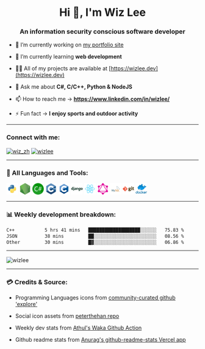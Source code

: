 <h1 align="center">Hi 👋, I'm Wiz Lee</h1>
<h3 align="center">An information security conscious software developer</h3>

- 🔭 I’m currently working on [my portfolio site](https://wizlee.dev)

- 🌱 I’m currently learning **web development**

- 👨‍💻 All of my projects are available at [https://wizlee.dev](https://wizlee.dev)

- 💬 Ask me about **C#, C/C++, Python & NodeJS**

- 📫 How to reach me -> **https://www.linkedin.com/in/wizlee/**

- ⚡ Fun fact -> **I enjoy sports and outdoor activity**

<hr>

<h3 align="left">Connect with me:</h3>
<p align="left">
<a href="https://twitter.com/wiz_zh" target="blank"><img align="center" src="https://raw.githubusercontent.com/peterthehan/peterthehan/master/assets/twitter.svg" alt="wiz_zh" height="30" width="40" /></a>
<a href="https://linkedin.com/in/wizlee" target="blank"><img align="center" src="https://raw.githubusercontent.com/peterthehan/peterthehan/master/assets/linkedin.svg" alt="wizlee" height="30" width="40" /></a>
</p>
<hr>

<h3 align="left">🧰 All Languages and Tools:</h3>
<code><img height="30" src="https://raw.githubusercontent.com/github/explore/80688e429a7d4ef2fca1e82350fe8e3517d3494d/topics/python/python.png"></code>
<code><img height="30" src="https://raw.githubusercontent.com/github/explore/80688e429a7d4ef2fca1e82350fe8e3517d3494d/topics/nodejs/nodejs.png"></code>
<code><img height="30" src="https://raw.githubusercontent.com/github/explore/80688e429a7d4ef2fca1e82350fe8e3517d3494d/topics/csharp/csharp.png"></code>
<code><img height="30" src="https://raw.githubusercontent.com/github/explore/80688e429a7d4ef2fca1e82350fe8e3517d3494d/topics/cpp/cpp.png"></code>
<code><img height="30" src="https://raw.githubusercontent.com/github/explore/80688e429a7d4ef2fca1e82350fe8e3517d3494d/topics/c/c.png"></code>
<code><img height="30" src="https://raw.githubusercontent.com/github/explore/80688e429a7d4ef2fca1e82350fe8e3517d3494d/topics/django/django.png"></code>
<code><img height="30" src="https://raw.githubusercontent.com/github/explore/80688e429a7d4ef2fca1e82350fe8e3517d3494d/topics/react/react.png"></code>
<code><img height="30" src="https://raw.githubusercontent.com/github/explore/5c058a388828bb5fde0bcafd4bc867b5bb3f26f3/topics/graphql/graphql.png"></code>
<code><img height="30" src="https://raw.githubusercontent.com/github/explore/80688e429a7d4ef2fca1e82350fe8e3517d3494d/topics/mysql/mysql.png"></code>
<code><img height="30" src="https://raw.githubusercontent.com/github/explore/80688e429a7d4ef2fca1e82350fe8e3517d3494d/topics/git/git.png"></code>
<code><img height="30" src="https://raw.githubusercontent.com/github/explore/80688e429a7d4ef2fca1e82350fe8e3517d3494d/topics/docker/docker.png"></code>
<hr>

<h3 align="left">📊 Weekly development breakdown: </h3>

<!--START_SECTION:waka-->

```text
C++           5 hrs 41 mins   ███████████████████░░░░░░   75.83 %
JSON          38 mins         ██░░░░░░░░░░░░░░░░░░░░░░░   08.56 %
Other         30 mins         █▓░░░░░░░░░░░░░░░░░░░░░░░   06.86 %
```

<!--END_SECTION:waka-->
<hr>

<p><img align="center" src="https://github-readme-stats.vercel.app/api/top-langs?username=wizlee&show_icons=true&custom_title=Most%20Used%20Languages%20in%20Github&title_color=000000&locale=en&layout=compact" alt="wizlee" /></p>
<hr>

<h3 align="left">💳 Credits & Source: </h3>

- Programming Languages icons from [community-curated github 'explore'](https://github.com/github/explore/tree/master/topics)

- Social icon assets from [peterthehan repo](https://github.com/peterthehan/peterthehan/tree/master/assets)

- Weekly dev stats from [Athul's Waka Github Action](https://github.com/athul/waka-readme)

- Github readme stats from [Anurag's github-readme-stats Vercel app](https://github.com/anuraghazra/github-readme-stats)
